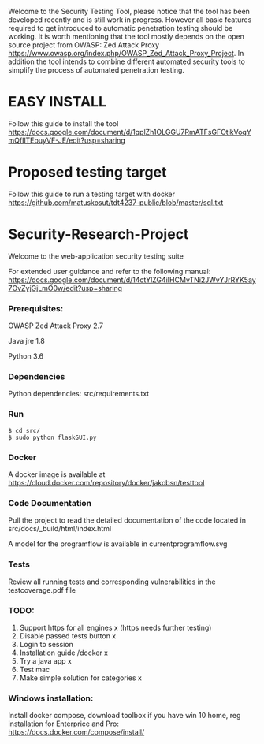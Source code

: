 Welcome to the Security Testing Tool, please notice that the tool has been developed recently and is still work in progress. However all basic features required to get introduced to automatic penetration testing should be working. It is worth mentioning that the tool mostly depends on the open source project from OWASP: Zed Attack Proxy https://www.owasp.org/index.php/OWASP_Zed_Attack_Proxy_Project. In addition the tool intends to combine different automated security tools to simplify the process of automated penetration testing. 

# EASY INSTALL

Follow this guide to install the tool
https://docs.google.com/document/d/1qplZh1OLGGU7RmATFsGFOtikVoqYmQfIlTEbuyVF-JE/edit?usp=sharing 

# Proposed testing target

Follow this guide to run a testing target with docker
https://github.com/matuskosut/tdt4237-public/blob/master/sql.txt

# Security-Research-Project

Welcome to the web-application security testing suite

For extended user guidance and refer to the following manual: https://docs.google.com/document/d/14ctYlZG4iIHCMvTNi2JWvYJrRYK5ay7OvZyjGjLmO0w/edit?usp=sharing

### Prerequisites:

OWASP Zed Attack Proxy 2.7

Java jre 1.8

Python 3.6

### Dependencies

Python dependencies: src/requirements.txt

### Run

	$ cd src/
	$ sudo python flaskGUI.py

### Docker

A docker image is available at https://cloud.docker.com/repository/docker/jakobsn/testtool

### Code Documentation

Pull the project to read the detailed documentation of the code located in src/docs/_build/html/index.html

A model for the programflow is available in currentprogramflow.svg

### Tests

Review all running tests and corresponding vulnerabilities in the testcoverage.pdf file

### TODO:

1. Support https for all engines x (https needs further testing)
2. Disable passed tests button x
3. Login to session 
4. Installation guide /docker x
5. Try a java app x
6. Test mac
7. Make simple solution for categories x

### Windows installation:
Install docker compose, download toolbox if you have win 10 home, reg installation for Enterprice and Pro:
https://docs.docker.com/compose/install/

